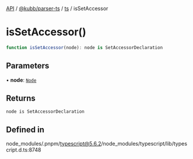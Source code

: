 [API](../../../../../packages.md) / [@kubb/parser-ts](../../../index.md) / [ts](../index.md) / isSetAccessor

# isSetAccessor()

```ts
function isSetAccessor(node): node is SetAccessorDeclaration
```

## Parameters

• **node**: [`Node`](../interfaces/Node.md)

## Returns

`node is SetAccessorDeclaration`

## Defined in

node\_modules/.pnpm/typescript@5.6.2/node\_modules/typescript/lib/typescript.d.ts:8748
